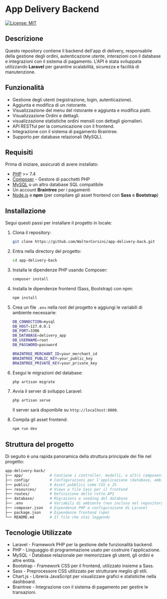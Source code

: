 # App Delivery Backend

[![License: MIT](https://img.shields.io/badge/License-MIT-yellow.svg)](https://opensource.org/licenses/MIT)

## Descrizione

Questo repository contiene il backend dell'app di delivery, responsabile della gestione degli ordini, autenticazione utente, interazioni con il database e integrazioni con il sistema di pagamento. L'API è stata sviluppata utilizzando **Laravel** per garantire scalabilità, sicurezza e facilità di manutenzione.

## Funzionalità

- Gestione degli utenti (registrazione, login, autenticazione).
- Aggiunta e modifica di un ristorante.
- Visualizzazione del menu del ristorante e aggiunta e modifica piatti.
- Visualizzazione Ordini e dettagli.
- visualizzazione statistiche ordini mensili con dettagli giornalieri.
- API RESTful per la comunicazione con il frontend.
- Integrazione con il sistema di pagamento Braintree.
- Supporto per database relazionali (MySQL).

## Requisiti

Prima di iniziare, assicurati di avere installato:

- [PHP](https://www.php.net/) >= 7.4
- [Composer](https://getcomposer.org/) - Gestore di pacchetti PHP
- [MySQL](https://www.mysql.com/) o un altro database SQL compatibile
- Un account **Braintree** per i pagamenti
- [Node.js](https://nodejs.org/) e **npm** (per compilare gli asset frontend con **Sass** e **Bootstrap**)

## Installazione

Segui questi passi per installare il progetto in locale:

1. Clona il repository:

    ```bash
    git clone https://github.com/WalterCorsini/app-delivery-back.git
    ```

2. Entra nella directory del progetto:

    ```bash
    cd app-delivery-back
    ```

3. Installa le dipendenze PHP usando Composer:

    ```bash
    composer install
    ```

4. Installa le dipendenze frontend (Sass, Bootstrap) con npm:

    ```bash
    npm install
    ```

5. Crea un file `.env` nella root del progetto e aggiungi le variabili di ambiente necessarie:

    ```bash
    DB_CONNECTION=mysql
    DB_HOST=127.0.0.1
    DB_PORT=3306
    DB_DATABASE=delivery_app
    DB_USERNAME=root
    DB_PASSWORD=password
    
    BRAINTREE_MERCHANT_ID=your_merchant_id
    BRAINTREE_PUBLIC_KEY=your_public_key
    BRAINTREE_PRIVATE_KEY=your_private_key
    ```

6. Esegui le migrazioni del database:

    ```bash
    php artisan migrate
    ```

7. Avvia il server di sviluppo Laravel:

    ```bash
    php artisan serve
    ```

    Il server sarà disponibile su `http://localhost:8000`.

8. Compila gli asset frontend:

    ```bash
    npm run dev
    ```

## Struttura del progetto

Di seguito è una rapida panoramica della struttura principale dei file nel progetto:

```bash
app-delivery-back/
├── app/            # Contiene i controller, modelli, e altri componenti di Laravel
├── config/         # Configurazioni per l'applicazione (database, ambiente, ecc.)
├── public/         # Asset pubblici come CSS e JS
├── resources/      # Views e file Sass per il frontend
├── routes/         # Definizione delle rotte API
├── database/       # Migrazioni e seeding del database
├── .env            # Variabili di ambiente (non incluso nel repository)
├── composer.json   # Dipendenze PHP e configurazione di Laravel
├── package.json    # Dipendenze frontend (npm)
└── README.md       # Il file che stai leggendo
```


## Tecnologie Utilizzate
- Laravel - Framework PHP per la gestione delle funzionalità backend.
- PHP - Linguaggio di programmazione usato per costruire l'applicazione.
- MySQL - Database relazionale per memorizzare gli utenti, gli ordini e altre entità.
- Bootstrap - Framework CSS per il frontend, utilizzato insieme a Sass.
- Sass - Preprocessore CSS utilizzato per strutturare meglio gli stili.
- Chart.js - Libreria JavaScript per visualizzare grafici e statistiche nella dashboard.
- Braintree - Integrazione con il sistema di pagamento per gestire le transazioni.
